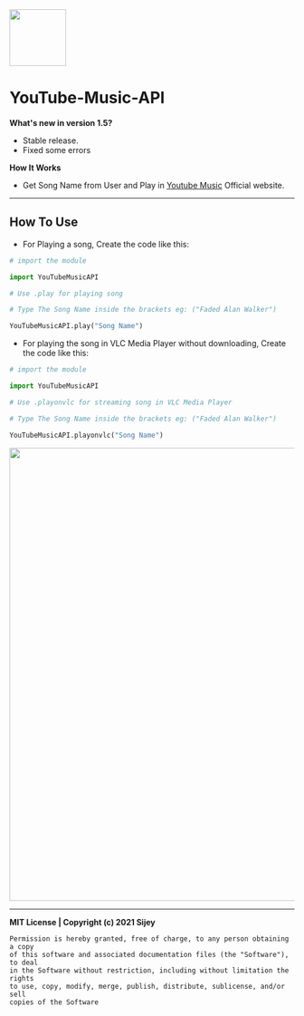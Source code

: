 <img src="https://is3-ssl.mzstatic.com/image/thumb/Purple115/v4/f6/ec/80/f6ec8014-2dcc-abd1-f3ac-d6fbebd2326c/AppIcon-0-0-1x_U007emarketing-0-0-0-7-0-0-sRGB-0-0-0-GLES2_U002c0-512MB-85-220-0-0.png/230x0w.webp" width="100px">

# YouTube-Music-API

**What's new  in version 1.5?**

- Stable release.
- Fixed some errors

**How It Works**
- Get Song Name from User and Play in <a href="https://music.youtube.com/">Youtube Music</a> Official website.

<hr>

## How To Use

- For Playing a song, Create the code like this:

```python
# import the module

import YouTubeMusicAPI

# Use .play for playing song

# Type The Song Name inside the brackets eg: ("Faded Alan Walker")

YouTubeMusicAPI.play("Song Name")
```
- For playing the song in VLC Media Player without downloading, Create the code like this:
```python
# import the module

import YouTubeMusicAPI

# Use .playonvlc for streaming song in VLC Media Player

# Type The Song Name inside the brackets eg: ("Faded Alan Walker")

YouTubeMusicAPI.playonvlc("Song Name")
```

<img src="https://static.wixstatic.com/media/99f884_96c1b045364c4811b381fd1b0d37aada~mv2.gif" width=800px>

<hr>

**MIT License | Copyright (c) 2021 Sijey**
```
Permission is hereby granted, free of charge, to any person obtaining a copy
of this software and associated documentation files (the "Software"), to deal
in the Software without restriction, including without limitation the rights
to use, copy, modify, merge, publish, distribute, sublicense, and/or sell
copies of the Software
```
